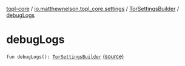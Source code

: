 [topl-core](../../index.md) / [io.matthewnelson.topl_core.settings](../index.md) / [TorSettingsBuilder](index.md) / [debugLogs](./debug-logs.md)

# debugLogs

`fun debugLogs(): `[`TorSettingsBuilder`](index.md) [(source)](https://github.com/05nelsonm/TorOnionProxyLibrary-Android/blob/master/topl-core/src/main/java/io/matthewnelson/topl_core/settings/TorSettingsBuilder.kt#L323)
